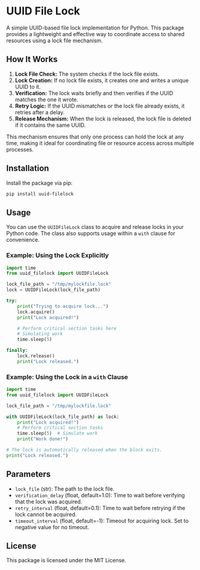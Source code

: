 # UUID File Lock

A simple UUID-based file lock implementation for Python. This package provides a lightweight and effective way to coordinate access to shared resources using a lock file mechanism.

## How It Works

1. **Lock File Check:** The system checks if the lock file exists.
2. **Lock Creation:** If no lock file exists, it creates one and writes a unique UUID to it.
3. **Verification:** The lock waits briefly and then verifies if the UUID matches the one it wrote.
4. **Retry Logic:** If the UUID mismatches or the lock file already exists, it retries after a delay.
5. **Release Mechanism:** When the lock is released, the lock file is deleted if it contains the same UUID.

This mechanism ensures that only one process can hold the lock at any time, making it ideal for coordinating file or resource access across multiple processes.

## Installation

Install the package via pip:

```bash
pip install uuid-filelock
```

## Usage

You can use the `UUIDFileLock` class to acquire and release locks in your Python code. The class also supports usage within a `with` clause for convenience.

### Example: Using the Lock Explicitly

```python
import time
from uuid_filelock import UUIDFileLock

lock_file_path = "/tmp/mylockfile.lock"
lock = UUIDFileLock(lock_file_path)

try:
    print("Trying to acquire lock...")
    lock.acquire()
    print("Lock acquired!")

    # Perform critical section tasks here
    # Simulating work
    time.sleep(5)

finally:
    lock.release()
    print("Lock released.")
```

### Example: Using the Lock in a `with` Clause

```python
import time
from uuid_filelock import UUIDFileLock

lock_file_path = "/tmp/mylockfile.lock"

with UUIDFileLock(lock_file_path) as lock:
    print("Lock acquired!")
    # Perform critical section tasks
    time.sleep(5)  # Simulate work
    print("Work done!")

# The lock is automatically released when the block exits.
print("Lock released.")
```

## Parameters

- `lock_file` (str): The path to the lock file.
- `verification_delay` (float, default=1.0): Time to wait before verifying that the lock was acquired.
- `retry_interval` (float, default=0.1): Time to wait before retrying if the lock cannot be acquired.
- `timeout_interval` (float, default=-1): Timeout for acquiring lock. Set to negative value for no timeout.

## License

This package is licensed under the MIT License.

